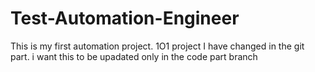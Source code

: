 # Test-Automation-Engineer
This is my first automation project. 1O1 project
I have changed in the git part.
i want this to be upadated only in the code part branch 